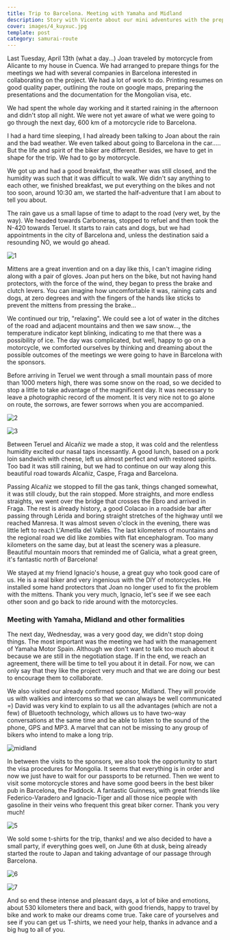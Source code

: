 ```yaml
---
title: Trip to Barcelona. Meeting with Yamaha and Midland
description: Story with Vicente about our mini adventures with the preparations for the trip
cover: images/4_kuyxuc.jpg
template: post
category: samurai-route
---
```


Last Tuesday, April 13th (what a day...) Joan traveled by motorcycle from Alicante to my house in Cuenca. We had arranged to prepare things for the meetings we had with several companies in Barcelona interested in collaborating on the project. We had a lot of work to do. Printing resumes on good quality paper, outlining the route on google maps, preparing the presentations and the documentation for the Mongolian visa, etc.

We had spent the whole day working and it started raining in the afternoon and didn't stop all night. We were not yet aware of what we were going to go through the next day, 600 km of a motorcycle ride to Barcelona.

I had a hard time sleeping, I had already been talking to Joan about the rain and the bad weather. We even talked about going to Barcelona in the car..... But the life and spirit of the biker are different. Besides, we have to get in shape for the trip. We had to go by motorcycle.

We got up and had a good breakfast, the weather was still closed, and the humidity was such that it was difficult to walk. We didn't say anything to each other, we finished breakfast, we put everything on the bikes and not too soon, around 10:30 am, we started the half-adventure that I am about to tell you about.

The rain gave us a small lapse of time to adapt to the road (very wet, by the way). We headed towards Carboneras, stopped to refuel and then took the N-420 towards Teruel. It starts to rain cats and dogs, but we had appointments in the city of Barcelona and, unless the destination said a resounding NO, we would go ahead.

![1](/blog/trip-to-barcelona-meet-yamaha-and-midland/images/1_ciiykf.jpg)

Mittens are a great invention and on a day like this, I can't imagine riding along with a pair of gloves. Joan put hers on the bike, but not having hand protectors, with the force of the wind, they began to press the brake and clutch levers. You can imagine how uncomfortable it was, raining cats and dogs, at zero degrees and with the fingers of the hands like sticks to prevent the mittens from pressing the brake...

We continued our trip, "relaxing". We could see a lot of water in the ditches of the road and adjacent mountains and then we saw snow..., the temperature indicator kept blinking, indicating to me that there was a possibility of ice. The day was complicated, but well, happy to go on a motorcycle, we comforted ourselves by thinking and dreaming about the possible outcomes of the meetings we were going to have in Barcelona with the sponsors.

Before arriving in Teruel we went through a small mountain pass of more than 1000 meters high, there was some snow on the road, so we decided to stop a little to take advantage of the magnificent day. It was necessary to leave a photographic record of the moment. It is very nice not to go alone on route, the sorrows, are fewer sorrows when you are accompanied.

![2](/blog/trip-to-barcelona-meet-yamaha-and-midland/images/2_pq7ijg.jpg)

![3](/blog/trip-to-barcelona-meet-yamaha-and-midland/images/3_ztiwhx.jpg)

Between Teruel and Alcañiz we made a stop, it was cold and the relentless humidity excited our nasal taps incessantly. A good lunch, based on a pork loin sandwich with cheese, left us almost perfect and with restored spirits. Too bad it was still raining, but we had to continue on our way along this beautiful road towards Alcañiz, Caspe, Fraga and Barcelona.

Passing Alcañiz we stopped to fill the gas tank, things changed somewhat, it was still cloudy, but the rain stopped. More straights, and more endless straights, we went over the bridge that crosses the Ebro and arrived in Fraga. The rest is already history, a good Colacao in a roadside bar after passing through Lérida and boring straight stretches of the highway until we reached Manresa. It was almost seven o'clock in the evening, there was little left to reach L'Ametlla del Vallés. The last kilometers of mountains and the regional road we did like zombies with flat encephalogram. Too many kilometers on the same day, but at least the scenery was a pleasure. Beautiful mountain moors that reminded me of Galicia, what a great green, it's fantastic north of Barcelona!

We stayed at my friend Ignacio's house, a great guy who took good care of us. He is a real biker and very ingenious with the DIY of motorcycles. He installed some hand protectors that Joan no longer used to fix the problem with the mittens. Thank you very much, Ignacio, let's see if we see each other soon and go back to ride around with the motorcycles.

### Meeting with Yamaha, Midland and other formalities

The next day, Wednesday, was a very good day, we didn't stop doing things. The most important was the meeting we had with the management of Yamaha Motor Spain. Although we don't want to talk too much about it because we are still in the negotiation stage. If in the end, we reach an agreement, there will be time to tell you about it in detail. For now, we can only say that they like the project very much and that we are doing our best to encourage them to collaborate.

We also visited our already confirmed sponsor, Midland. They will provide us with walkies and intercoms so that we can always be well communicated =) David was very kind to explain to us all the advantages (which are not a few) of Bluetooth technology, which allows us to have two-way conversations at the same time and be able to listen to the sound of the phone, GPS and MP3. A marvel that can not be missing to any group of bikers who intend to make a long trip.

![midland](/blog/trip-to-barcelona-meet-yamaha-and-midland/images/midland_pnhvh6.jpg)

In between the visits to the sponsors, we also took the opportunity to start the visa procedures for Mongolia. It seems that everything is in order and now we just have to wait for our passports to be returned. Then we went to visit some motorcycle stores and have some good beers in the best biker pub in Barcelona, the Paddock. A fantastic Guinness, with great friends like Federico-Varadero and Ignacio-Tíger and all those nice people with gasoline in their veins who frequent this great biker corner. Thank you very much!

![5](/blog/trip-to-barcelona-meet-yamaha-and-midland/images/5_w3i0th.jpg)

We sold some t-shirts for the trip, thanks! and we also decided to have a small party, if everything goes well, on June 6th at dusk, being already started the route to Japan and taking advantage of our passage through Barcelona.

![6](/blog/trip-to-barcelona-meet-yamaha-and-midland/images/6_gen06b.jpg)

![7](/blog/trip-to-barcelona-meet-yamaha-and-midland/images/7_ybsedb.jpg)

And so end these intense and pleasant days, a lot of bike and emotions, about 530 kilometers there and back, with good friends, happy to travel by bike and work to make our dreams come true. Take care of yourselves and see if you can get us T-shirts, we need your help, thanks in advance and a big hug to all of you.